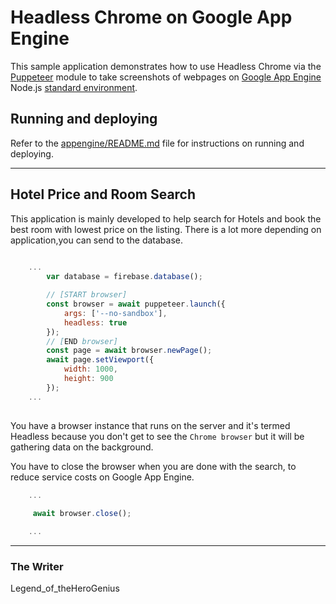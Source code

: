 # Headless Chrome on Google App Engine

This sample application demonstrates how to use Headless Chrome via the [Puppeteer](https://developers.google.com/web/tools/puppeteer/) module to take screenshots of webpages on [Google App Engine](https://cloud.google.com/appengine) Node.js [standard environment](https://cloud.google.com/appengine/docs/standard/nodejs).

## Running and deploying

Refer to the [appengine/README.md](../README.md) file for instructions on running and deploying.

---

## Hotel Price and Room Search

This application is mainly developed to help search for Hotels and book the best room with lowest price on the listing. There is a lot more depending on application,you can send to the database. 

```javascript 
    
    ...
        var database = firebase.database();

        // [START browser]
        const browser = await puppeteer.launch({
            args: ['--no-sandbox'],
            headless: true
        });
        // [END browser]
        const page = await browser.newPage();
        await page.setViewport({
            width: 1000,
            height: 900
        });
    ...
  
``` 
You have a browser instance that runs on the server and it's termed Headless because you don't get to see the `Chrome browser` but it will be gathering data on the background. 

You have to close the browser when you are done with the search, to reduce service costs on Google App Engine.

```JavaScript
    ...
        
     await browser.close();

    ...
```

---
### The Writer
Legend_of_theHeroGenius